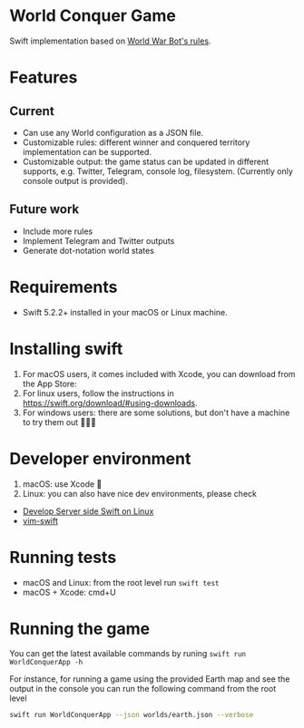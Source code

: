 # World Conquer Game

Swift implementation based on [World War Bot's rules](https://worldwarbot.com/about/).

# Features
## Current
- Can use any World configuration as a JSON file.
- Customizable rules: different winner and conquered territory implementation can be supported.
- Customizable output: the game status can be updated in different supports, e.g. Twitter, Telegram, console log, filesystem. (Currently only console output is provided).

## Future work
- Include more rules
- Implement Telegram and Twitter outputs
- Generate dot-notation world states

# Requirements
* Swift 5.2.2+ installed in your macOS or Linux machine. 

# Installing swift
1. For macOS users, it comes included with Xcode, you can download from the App Store:
1. For linux users, follow the instructions in https://swift.org/download/#using-downloads. 
1. For windows users: there are some solutions, but don't have a machine to try them out 🤷🏽‍♂️

# Developer environment
1. macOS: use Xcode 🚀
1. Linux: you can also have nice dev environments, please check 
  * [Develop Server side Swift on Linux](https://medium.com/@joscdk/develop-server-side-swift-on-linux-a9ea56e805cc)
  * [vim-swift](https://github.com/toyamarinyon/vim-swift)

# Running tests
* macOS and Linux: from the root level run `swift test`
* macOS + Xcode: cmd+U

# Running the game
You can get the latest available commands by runing `swift run WorldConquerApp -h`

For instance, for running a game using the provided Earth map and see the output in the console you can run the following command from the root level
```bash
swift run WorldConquerApp --json worlds/earth.json --verbose
```
